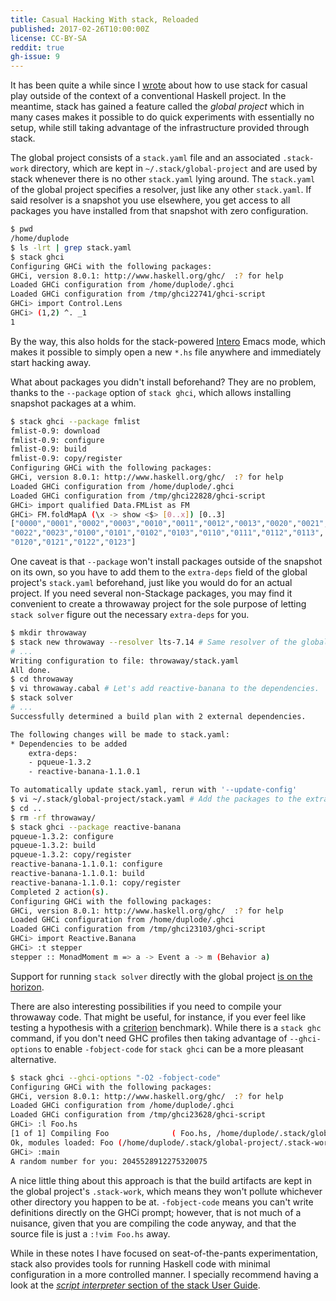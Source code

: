 ```yaml
---
title: Casual Hacking With stack, Reloaded
published: 2017-02-26T10:00:00Z
license: CC-BY-SA
reddit: true
gh-issue: 9
---
```


It has been quite a while since
I [wrote](/posts/casual-hacking-with-stack.html) about how to use stack
for casual play outside of the context of a conventional Haskell
project. In the meantime, stack has gained a feature called the *global
project* which in many cases makes it possible to do quick experiments
with essentially no setup, while still taking advantage of the
infrastructure provided through stack.

<div></div><!--more-->

The global project consists of a `stack.yaml` file and an associated
`.stack-work` directory, which are kept in `~/.stack/global-project`
and are used by stack whenever there is no other `stack.yaml` lying
around. The `stack.yaml` of the global project specifies a resolver,
just like any other `stack.yaml`. If said resolver is a snapshot you
use elsewhere, you get access to all packages you have installed from
that snapshot with zero configuration.

```bash
$ pwd
/home/duplode
$ ls -lrt | grep stack.yaml
$ stack ghci
Configuring GHCi with the following packages: 
GHCi, version 8.0.1: http://www.haskell.org/ghc/  :? for help
Loaded GHCi configuration from /home/duplode/.ghci
Loaded GHCi configuration from /tmp/ghci22741/ghci-script
GHCi> import Control.Lens
GHCi> (1,2) ^. _1
1
```

By the way, this also holds for the
stack-powered [Intero](http://commercialhaskell.github.io/intero/)
Emacs mode, which makes it possible to simply open a new `*.hs` file
anywhere and immediately start hacking away.

What about packages you didn't install beforehand? They are no problem,
thanks to the `--package` option of `stack ghci`, which allows
installing snapshot packages at a whim.

```bash
$ stack ghci --package fmlist
fmlist-0.9: download
fmlist-0.9: configure
fmlist-0.9: build
fmlist-0.9: copy/register
Configuring GHCi with the following packages: 
GHCi, version 8.0.1: http://www.haskell.org/ghc/  :? for help
Loaded GHCi configuration from /home/duplode/.ghci
Loaded GHCi configuration from /tmp/ghci22828/ghci-script
GHCi> import qualified Data.FMList as FM
GHCi> FM.foldMapA (\x -> show <$> [0..x]) [0..3]
["0000","0001","0002","0003","0010","0011","0012","0013","0020","0021",
"0022","0023","0100","0101","0102","0103","0110","0111","0112","0113",
"0120","0121","0122","0123"]
```

One caveat is that `--package` won't install packages outside of the
snapshot on its own, so you have to add them to the `extra-deps` field
of the global project's `stack.yaml` beforehand, just like you would do
for an actual project. If you need several non-Stackage packages, you
may find it convenient to create a throwaway project for the sole
purpose of letting `stack solver` figure out the necessary `extra-deps`
for you.

```bash
$ mkdir throwaway
$ stack new throwaway --resolver lts-7.14 # Same resolver of the global project.
# ...
Writing configuration to file: throwaway/stack.yaml
All done.
$ cd throwaway
$ vi throwaway.cabal # Let's add reactive-banana to the dependencies.
$ stack solver
# ...
Successfully determined a build plan with 2 external dependencies.

The following changes will be made to stack.yaml:
* Dependencies to be added
    extra-deps:
    - pqueue-1.3.2
    - reactive-banana-1.1.0.1

To automatically update stack.yaml, rerun with '--update-config'
$ vi ~/.stack/global-project/stack.yaml # Add the packages to the extra-deps.
$ cd ..
$ rm -rf throwaway/
$ stack ghci --package reactive-banana
pqueue-1.3.2: configure
pqueue-1.3.2: build
pqueue-1.3.2: copy/register
reactive-banana-1.1.0.1: configure
reactive-banana-1.1.0.1: build
reactive-banana-1.1.0.1: copy/register
Completed 2 action(s).
Configuring GHCi with the following packages: 
GHCi, version 8.0.1: http://www.haskell.org/ghc/  :? for help
Loaded GHCi configuration from /home/duplode/.ghci
Loaded GHCi configuration from /tmp/ghci23103/ghci-script
GHCi> import Reactive.Banana
GHCi> :t stepper
stepper :: MonadMoment m => a -> Event a -> m (Behavior a)
```

Support for running `stack solver` directly with the global
project
[is on the horizon](https://github.com/commercialhaskell/stack/issues/2656).

There are also interesting possibilities if you need to compile your
throwaway code. That might be useful, for instance, if you ever feel
like testing a hypothesis with
a [criterion](http://www.serpentine.com/criterion/tutorial.html)
benchmark).  While there is a `stack ghc` command, if you don't need
GHC profiles then taking advantage of `--ghci-options` to enable
`-fobject-code` for `stack ghci` can be a more pleasant alternative.

```bash
$ stack ghci --ghci-options "-O2 -fobject-code"
Configuring GHCi with the following packages: 
GHCi, version 8.0.1: http://www.haskell.org/ghc/  :? for help
Loaded GHCi configuration from /home/duplode/.ghci
Loaded GHCi configuration from /tmp/ghci23628/ghci-script
GHCi> :l Foo.hs 
[1 of 1] Compiling Foo              ( Foo.hs, /home/duplode/.stack/global-project/.stack-work/odir/Foo.o )
Ok, modules loaded: Foo (/home/duplode/.stack/global-project/.stack-work/odir/Foo.o).
GHCi> :main
A random number for you: 2045528912275320075
```

A nice little thing about this approach is that the build artifacts are
kept in the global project's `.stack-work`, which means they won't
pollute whichever other directory you happen to be at. `-fobject-code`
means you can't write definitions directly on the GHCi prompt; however,
that is not much of a nuisance, given that you are compiling the code
anyway, and that the source file is just a `:!vim Foo.hs` away.

While in these notes I have focused on seat-of-the-pants
experimentation, stack also provides tools for running Haskell code
with minimal configuration in a more controlled manner. I specially
recommend having a look at
the
[*script interpreter* section of the stack User Guide](https://docs.haskellstack.org/en/stable/GUIDE/#script-interpreter).
